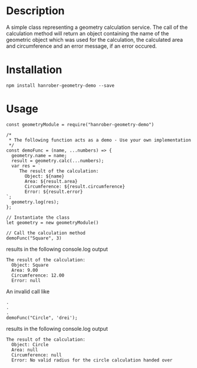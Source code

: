 # Description
A simple class representing a geometry calculation service.
The call of the calculation method will return an object containing the name of the geometric object which
was used for the calculation, the calculated area and circumference and an error message, if an error occured.

# Installation

```
npm install hanrober-geometry-demo --save
```

# Usage

```
const geometryModule = require("hanrober-geometry-demo")

/*
 * The following function acts as a demo - Use your own implementation
 */
const demoFunc = (name, ...numbers) => {
  geometry.name = name;
  result = geometry.calc(...numbers);
  var res = `
     The result of the calculation:
       Object: ${name}
       Area: ${result.area}
       Circumference: ${result.circumference}
       Error: ${result.error}
`;
  geometry.log(res);
};

// Instantiate the class
let geometry = new geometryModule()

// Call the calculation method
demoFunc("Square", 3)
```
results in the following console.log output
```
The result of the calculation:
  Object: Square
  Area: 9.00
  Circumference: 12.00
  Error: null
```

An invalid call like
```
.
.
.
demoFunc("Circle", 'drei');
```
results in the following console.log output
```
The result of the calculation:
  Object: Circle
  Area: null
  Circumference: null
  Error: No valid radius for the circle calculation handed over
```
